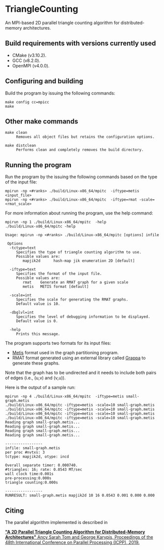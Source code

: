 # TriangleCounting
An MPI-based 2D parallel triangle counting algorithm for distributed-memory architectures. 


## Build requirements with versions currently used
 - CMake (v3.10.2). 
 - GCC (v8.2.0). 
 - OpenMPI (v4.0.0). 


## Configuring and building
Build the program by issuing the following commands:
```
make config cc=mpicc
make
```

## Other make commands
    make clean 
         Removes all object files but retains the configuration options.
   
    make distclean 
         Performs clean and completely removes the build directory.


## Running the program 
Run the program by the issuing the following commands based on the type of the input file: 
```
mpirun -np <#ranks> ./build/Linux-x86_64/mpitc  -iftype=metis <input_file>
mpirun -np <#ranks> ./build/Linux-x86_64/mpitc  -iftype=rmat -scale=<rmat_scale>
```

For more information about running the program, use the help command:
```
mpirun -np 1 ./build/Linux-x86_64/mpitc  -help
./build/Linux-x86_64/mpitc -help 

Usage: mpirun -np <#ranks> ./build/Linux-x86_64/mpitc [options] infile
 
 Options
  -tctype=text
     Specifies the type of triangle counting algorithm to use.
     Possible values are:
        mapjik2d      hash-map jik enumeration 2D [default]
 
  -iftype=text
     Specifies the format of the input file. 
     Possible values are:
        rmat    Generate an RMAT graph for a given scale
        metis   METIS format [default]
 
  -scale=int
     Specifies the scale for generating the RMAT graphs.
     Default value is 10.
 
  -dbglvl=int
     Specifies the level of debugging information to be displayed.
     Default value is 0.
 
  -help
     Prints this message.
```

The program supports two formats for its input files: 
- [Metis](http://www.cs.umn.edu/~metis) format used in the graph partitioning program.
- RMAT format generated using an external library called [Grappa](https://github.com/uwsampa/grappa) to generate these graphs. 

Note that the graph has to be undirected and it needs to include both pairs of
edges (i.e., (u,v) and (v,u)).

Here is the output of a sample run:
```
mpirun -np 4 ./build/Linux-x86_64/mpitc  -iftype=metis small-graph.metis 
./build/Linux-x86_64/mpitc -iftype=metis -scale=10 small-graph.metis 
./build/Linux-x86_64/mpitc -iftype=metis -scale=10 small-graph.metis 
./build/Linux-x86_64/mpitc -iftype=metis -scale=10 small-graph.metis 
./build/Linux-x86_64/mpitc -iftype=metis -scale=10 small-graph.metis 
Reading graph small-graph.metis...
Reading graph small-graph.metis...
Reading graph small-graph.metis...
Reading graph small-graph.metis...

-----------------
infile: small-graph.metis
per proc #nvtxs: 3
tctype: mapjik2d, otype: incd

Overall separate timer: 0.000740. 
#triangles: 16; rate: 0.0543 MT/sec
wall clock time:0.001s
pre-processing:0.000s
triangle counting:0.000s

-----------------
RUNRESULT: small-graph.metis mapjik2d 10 16 0.0543 0.001 0.000 0.000
```

## Citing 
The parallel algorithm implemented is described in

[__"A 2D Parallel Triangle Counting Algorithm for Distributed-Memory Architectures"__ Ancy Sarah Tom and George
Karypis, Proceedings of the 48th International Conference on Parallel Processing (ICPP),
2019.](https://arxiv.org/abs/1907.09575)


